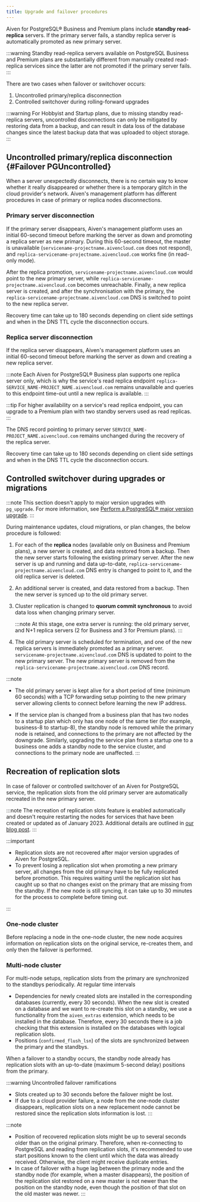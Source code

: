 ```yaml
---
title: Upgrade and failover procedures
---
```


Aiven for PostgreSQL® Business and Premium plans include **standby read-replica** servers. If the primary server fails, a standby replica server is automatically promoted as new primary server.

:::warning
Standby read-replica servers available on PostgreSQL Business and
Premium plans are substantially different from manually created
read-replica services since the latter are not promoted if the primary
server fails.
:::

There are two cases when failover or switchover occurs:

1.  Uncontrolled primary/replica disconnection
1.  Controlled switchover during rolling-forward upgrades

:::warning
For Hobbyist and Startup plans, due to missing standby read-replica
servers, uncontrolled disconnections can only be mitigated by restoring
data from a backup, and can result in data loss of the database changes
since the latest backup data that was uploaded to object storage.
:::

## Uncontrolled primary/replica disconnection {#Failover PGUncontrolled}

When a server unexpectedly disconnects, there is no certain way to know
whether it really disappeared or whether there is a temporary glitch in
the cloud provider's network. Aiven's management platform has
different procedures in case of primary or replica nodes disconnections.

### Primary server disconnection

If the primary server disappears, Aiven's management platform uses an initial 60-second
timeout before marking the server as down and promoting a replica server as new primary.
During this 60-second timeout, the master is unavailable
(`servicename-projectname.aivencloud.com` does not respond), and
`replica-servicename-projectname.aivencloud.com` works fine (in read-only mode).

After the replica promotion, `servicename-projectname.aivencloud.com` would point to the
new primary server, while `replica-servicename-projectname.aivencloud.com` becomes
unreachable. Finally, a new replica server is created, and after the synchronisation with
the primary, the `replica-servicename-projectname.aivencloud.com` DNS is switched to point
to the new replica server.

Recovery time can take up to 180 seconds depending on client side settings and when in the
DNS TTL cycle the disconnection occurs.

### Replica server disconnection

If the replica server disappears, Aiven's management platform uses an initial 60-second
timeout before marking the server as down and creating a new replica server.

:::note
Each Aiven for PostgreSQL® Business plan supports one replica server
only, which is why the service's read replica endpoint
`replica-SERVICE_NAME-PROJECT_NAME.aivencloud.com` remains unavailable
and queries to this endpoint time-out until a new replica is available.
:::

:::tip
For higher availability on a service's read replica endpoint, you can
upgrade to a Premium plan with two standby servers used as read
replicas.
:::

The DNS record pointing to primary server
`SERVICE_NAME-PROJECT_NAME.aivencloud.com` remains unchanged during the
recovery of the replica server.

Recovery time can take up to 180 seconds depending on client side settings and when in the
DNS TTL cycle the disconnection occurs.

## Controlled switchover during upgrades or migrations

:::note
This section doesn't apply to major version upgrades with `pg_upgrade`.
For more information, see [Perform a PostgreSQL® major version upgrade](/docs/products/postgresql/howto/upgrade).
:::

During maintenance updates, cloud migrations, or plan changes, the below
procedure is followed:

1.  For each of the **replica** nodes (available only on Business and
    Premium plans), a new server is created, and data restored from a
    backup. Then the new server starts following the existing primary
    server. After the new server is up and running and data up-to-date,
    `replica-servicename-projectname.aivencloud.com` DNS entry is
    changed to point to it, and the old replica server is deleted.
1.  An additional server is created, and data restored from a backup.
    Then the new server is synced up to the old primary server.
1.  Cluster replication is changed to **quorum commit synchronous** to
    avoid data loss when changing primary server.

    :::note
    At this stage, one extra server is running: the old primary server, and
    N+1 replica servers (2 for Business and 3 for Premium plans).
    :::

1.  The old primary server is scheduled for termination, and one of the
    new replica servers is immediately promoted as a primary server.
    `servicename-projectname.aivencloud.com` DNS is updated to point to
    the new primary server. The new primary server is removed from the
    `replica-servicename-projectname.aivencloud.com` DNS record.

:::note
- The old primary server is kept alive for a short period of time (minimum
  60 seconds) with a TCP forwarding setup pointing to the new primary
  server allowing clients to connect before learning the new IP address.

- If the service plan is changed from a business plan that has two nodes
  to a startup plan which only has one node of the same tier (for example,
  business-8 to startup-8), the standby node is removed while the primary
  node is retained, and connections to the primary are not affected by the
  downgrade. Similarly, upgrading the service plan from a startup one to a
  business one adds a standby node to the service cluster, and connections
  to the primary node are unaffected.
:::

## Recreation of replication slots

In case of failover or controlled switchover of an Aiven for PostgreSQL
service, the replication slots from the old primary server are
automatically recreated in the new primary server.

:::note
The recreation of replication slots feature is enabled automatically and
doesn't require restarting the nodes for services that have been
created or updated as of January 2023. Additional details are outlined
in [our blog
post](https://aiven.io/blog/aiven-for-pg-recreates-logical-replication-slots).
:::

:::important

- Replication slots are not recovered after major version upgrades of Aiven for PostgreSQL.
- To prevent losing a replication slot when promoting a new primary server, all changes
  from the old primary have to be fully replicated before promotion. This requires waiting
  until the replication slot has caught up so that no changes exist on the primary that are
  missing from the standby. If the new node is still syncing, it can take up to 30 minutes
  for the process to complete before timing out.

:::

### One-node cluster

Before replacing a node in the one-node cluster, the new node acquires
information on replication slots on the original service, re-creates
them, and only then the failover is performed.

### Multi-node cluster

For multi-node setups, replication slots from the primary are
synchronized to the standbys periodically. At regular time intervals

-   Dependencies for newly created slots are installed in the
    corresponding databases (currently, every 30 seconds). When the new
    slot is created on a database and we want to re-create this slot on
    a standby, we use a functionality from the `aiven_extras` extension,
    which needs to be installed in the database. Therefore, every 30
    seconds there is a job checking that this extension is installed on
    the databases with logical replication slots.
-   Positions (`confirmed_flush_lsn`) of the slots are synchronized
    between the primary and the standbys.

When a failover to a standby occurs, the standby node already has
replication slots with an up-to-date (maximum 5-second delay) positions
from the primary.

:::warning
Uncontrolled failover ramifications

-   Slots created up to 30 seconds before the failover might be lost.
-   If due to a cloud provider failure, a node from the one-node cluster
    disappears, replication slots on a new replacement node cannot be
    restored since the replication slots information is lost.
:::

:::note
-   Position of recovered replication slots might be up to several
    seconds older than on the original primary. Therefore, when
    re-connecting to PostgreSQL and reading from replication slots,
    it's recommended to use start positions known to the client until
    which the data was already received. Otherwise, the client might
    receive duplicate entries.
-   In case of failover with a huge lag between the primary node and the
    standby node (for example, when a master disappears), the position
    of the replication slot restored on a new master is not newer than
    the position on the standby node, even though the position of that
    slot on the old master was newer.
:::
